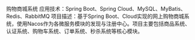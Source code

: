 购物商城系统 
应用技术：Spring Boot、Spring Cloud、MySQL、MyBatis、Redis、RabbitMQ 
项目描述：基于Spring Boot、Cloud实现的网上购物商城系统，使用Nacos作为各微服务模块的发现与注册中心。项目主要包括商品系统、认证系统、购物车系统、订单系统、秒杀系统等核心模块。
